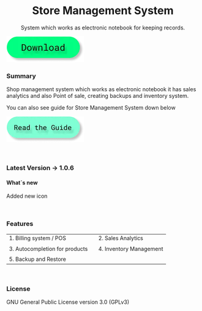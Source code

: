 <h1 align = "center">Store Management System</h1>
<p align = "center">System which works as electronic notebook for keeping records.</p>

<a href="javascript:download('sms')"><img src="/public/images/btn.d.webp" alt=""></a>

### Summary
Shop management system which works as electronic notebook it has sales analytics and also Point of sale, creating backups and inventory system.

You can also see guide for Store Management System down below

<a href="javascript:startApp('sms_docs')"><img src="/public/images/btn.g.webp" alt=""></a>

<br>

### Latest Version -> 1.0.6

#### What`s new
Added new icon

<br>

### Features

|   |   |   |
|---|---|---|
| 1. Billing system / POS  |   | 2. Sales Analytics  |
|   |   |   |   |   |
| 3. Autocompletion for products  |   |  4. Inventory Management |
|   |   |   |   |   |
|  5. Backup and Restore |

<br>

### License
GNU General Public License version 3.0 (GPLv3)